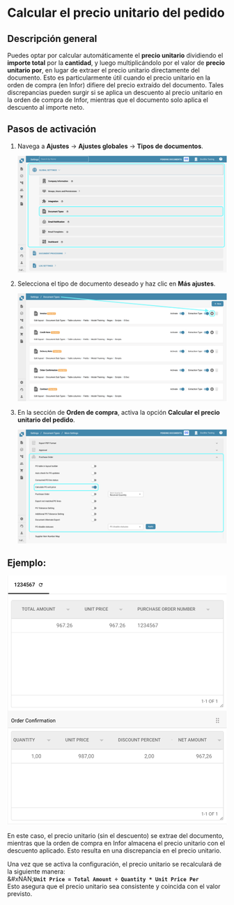 # Calcular el precio unitario del pedido

## **Descripción general**

Puedes optar por calcular automáticamente el **precio unitario** dividiendo el **importe total** por la **cantidad**, y luego multiplicándolo por el valor de **precio unitario por**, en lugar de extraer el precio unitario directamente del documento. Esto es particularmente útil cuando el precio unitario en la orden de compra (en Infor) difiere del precio extraído del documento. Tales discrepancias pueden surgir si se aplica un descuento al precio unitario en la orden de compra de Infor, mientras que el documento solo aplica el descuento al importe neto.

## **Pasos de activación**

1.  Navega a **Ajustes** -> **Ajustes globales** -> **Tipos de documentos**.

    ![](https://raw.githubusercontent.com/Fellow-Consulting-AG/docbits/refs/heads/main/readme/.gitbook/assets/Calculate_PO_unit_price_1.png)
2.  Selecciona el tipo de documento deseado y haz clic en **Más ajustes**.

    ![](https://raw.githubusercontent.com/Fellow-Consulting-AG/docbits/refs/heads/main/readme/.gitbook/assets/Calculate_PO_unit_price_2.png)
3.  En la sección de **Orden de compra**, activa la opción **Calcular el precio unitario del pedido**.

    ![](https://raw.githubusercontent.com/Fellow-Consulting-AG/docbits/refs/heads/main/readme/.gitbook/assets/Calculate_PO_unit_price_3.png)

## Ejemplo:

![](https://raw.githubusercontent.com/Fellow-Consulting-AG/docbits/refs/heads/main/readme/.gitbook/assets/Calculate_PO_unit_price_4.png)

En este caso, el precio unitario (sin el descuento) se extrae del documento, mientras que la orden de compra en Infor almacena el precio unitario con el descuento aplicado. Esto resulta en una discrepancia en el precio unitario.

Una vez que se activa la configuración, el precio unitario se recalculará de la siguiente manera:\
&#xNAN;**`Unit Price = Total Amount ÷ Quantity * Unit Price Per`**\
Esto asegura que el precio unitario sea consistente y coincida con el valor previsto.
